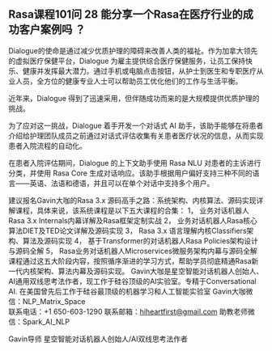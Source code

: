 ## Rasa课程101问 28 能分享一个Rasa在医疗行业的成功客户案例吗  ？ 
Dialogue的使命是通过减少优质护理的障碍来改善人类的福祉。作为加拿大领先的虚拟医疗保健平台，Dialogue 为雇主提供综合医疗保健服务，让员工保持快乐、健康并发挥最大潜力。通过手机或电脑点击按钮，从护士到医生和专职医疗从业人员，全方位的健康专业人士可以帮助员工优化他们的工作与生活平衡。

近年来，Dialogue 得到了迅速采用，但伴随成功而来的是大规模提供优质护理的挑战。

为了应对这一挑战，Dialogue 着手开发一个对话式 AI 助手，该助手能够在将患者介绍给护理团队成员之前通过对话式评估收集有关患者医疗状况的信息，从而实现患者入院流程的自动化。

在患者入院评估期间，Dialogue 的上下文助手使用 Rasa NLU 对患者的主诉进行分类，并使用 Rasa Core 生成对话响应。该助手根据用户偏好支持三种不同的语言——英语、法语和德语，并且可以在单个对话中支持多个用户。

建议报名Gavin大咖的Rasa 3.x 源码高手之路：系统架构、内核算法、源码实现详解课程，具体来说，该系统课程是以下五大课程的合集：
1，    业务对话机器人Rasa 3.x Internals内幕详解及Rasa框架定制实战
2，    业务对话机器人Rasa核心算法DIET及TED论文详解及源码实现
3，    Rasa 3.x 语言理解内核Classifiers架构、算法及源码实现
4，    基于Transformer的对话机器人Rasa Policies架构设计与源码全解
5，    Rasa业务对话机器人Microservices微服务架构内幕与源码全解
课程通过这五大阶段内容，按照循序渐进的学习方式，帮助学员彻底精通Rasa新一代内核架构、算法内幕及源码实现。
Gavin大咖是星空智能对话机器人创始人、AI通用双线思考法作者，现工作于硅谷顶级的AI实验室。专精于Conversational AI. 在美国曾先后工作于硅谷最顶级的机器学习和人工智能实验室 
Gavin大咖微信：NLP_Matrix_Space  
联系电话：+1 650-603-1290
联系邮箱：hiheartfirst@gmail.com
助教老师微信：Spark_AI_NLP   


Gavin导师
星空智能对话机器人创始人/AI双线思考法作者
